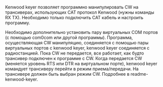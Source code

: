 Kenwood keyer позволяет программно манипулировать CW на трансиверах, использующих CAT протокол Kenwood (нужны команды RX TX).
Необходимо только подключить CAT кабель и настроить программу.

Необходимо дополнительно установить пару виртуальных COM портов (с помощью com0com или другой программы).
Программа, осуществляющая CW манипуляцию, соединяется с помощью пары виртуальных портов с kenwood keyer, kenwood keyer
соединяется с радиостанцией. Пока CW не передается, все работает, как будто трансивер подключен к программе с CW.
Когда передается CW (меняется уровень RTS или DTR на виртуальном порте), kenwood keyer командует трансиверу перейти в режим приема/передачи.
На трансивере должен быть выбран режим CW.
Подробнее в readme-kenwood-keyer.
